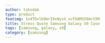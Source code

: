 ```yaml
---
author: tokodab
type: product
featimg: 1x4TDvlb9mrI9xNyzX_ovTk8M159mc55M
title: Stress Quote Samsung Galaxy S9 Case
tags: [samsung, galaxy, s9]
category: [samsung]
---
```

